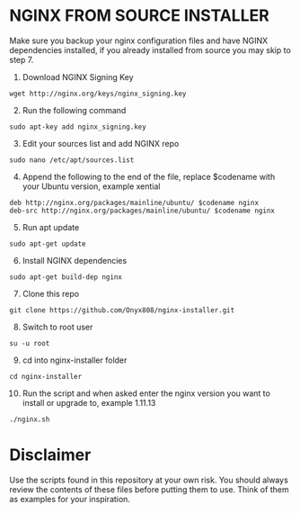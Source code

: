 # NGINX FROM SOURCE INSTALLER

Make sure you backup your nginx configuration files and have NGINX dependencies installed, if you already installed from source you may skip to step 7.

1) Download NGINX Signing Key
```
wget http://nginx.org/keys/nginx_signing.key
```
2) Run the following command
```
sudo apt-key add nginx_signing.key
```
3) Edit your sources list and add NGINX repo
```
sudo nano /etc/apt/sources.list
```
4) Append the following to the end of the file, replace $codename with your Ubuntu version, example xential
```
deb http://nginx.org/packages/mainline/ubuntu/ $codename nginx
deb-src http://nginx.org/packages/mainline/ubuntu/ $codename nginx
```
5) Run apt update
```
sudo apt-get update
```
6) Install NGINX dependencies
```
sudo apt-get build-dep nginx
```
7) Clone this repo
```
git clone https://github.com/Onyx808/nginx-installer.git
```
8) Switch to root user
```
su -u root
```
9) cd into nginx-installer folder
```
cd nginx-installer
```
10) Run the script and when asked enter the nginx version you want to install or upgrade to, example 1.11.13
```
./nginx.sh
```

Disclaimer
==========

Use the scripts found in this repository at your own risk. You should always review the contents of these files before putting them to use. Think of them as examples for your inspiration.
